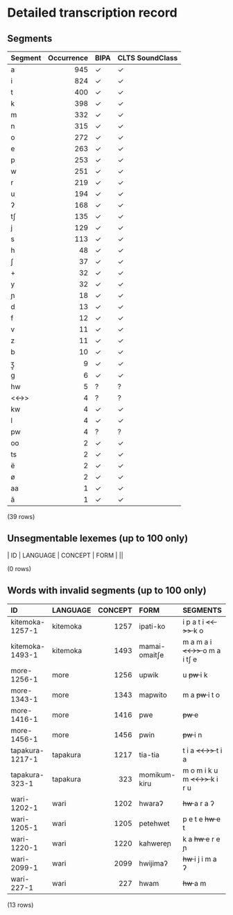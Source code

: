 
# Detailed transcription record

## Segments

| Segment | Occurrence | BIPA | CLTS SoundClass |
|:----------|-------------:|:-------|:------------------|
| a | 945 | ✓ | ✓ |
| i | 824 | ✓ | ✓ |
| t | 400 | ✓ | ✓ |
| k | 398 | ✓ | ✓ |
| m | 332 | ✓ | ✓ |
| n | 315 | ✓ | ✓ |
| o | 272 | ✓ | ✓ |
| e | 263 | ✓ | ✓ |
| p | 253 | ✓ | ✓ |
| w | 251 | ✓ | ✓ |
| r | 219 | ✓ | ✓ |
| u | 194 | ✓ | ✓ |
| ʔ | 168 | ✓ | ✓ |
| tʃ | 135 | ✓ | ✓ |
| j | 129 | ✓ | ✓ |
| s | 113 | ✓ | ✓ |
| h | 48 | ✓ | ✓ |
| ʃ | 37 | ✓ | ✓ |
| + | 32 | ✓ | ✓ |
| y | 32 | ✓ | ✓ |
| ɲ | 18 | ✓ | ✓ |
| d | 13 | ✓ | ✓ |
| f | 12 | ✓ | ✓ |
| v | 11 | ✓ | ✓ |
| z | 11 | ✓ | ✓ |
| b | 10 | ✓ | ✓ |
| ʒ̟ | 9 | ✓ | ✓ |
| g | 6 | ✓ | ✓ |
| hw | 5 | ? | ? |
| <<->> | 4 | ? | ? |
| kw | 4 | ✓ | ✓ |
| l | 4 | ✓ | ✓ |
| pw | 4 | ? | ? |
| oo | 2 | ✓ | ✓ |
| ts | 2 | ✓ | ✓ |
| ë | 2 | ✓ | ✓ |
| ø | 2 | ✓ | ✓ |
| aa | 1 | ✓ | ✓ |
| ã | 1 | ✓ | ✓ |

(39 rows)



## Unsegmentable lexemes (up to 100 only)

| ID | LANGUAGE | CONCEPT | FORM |
||

(0 rows)



## Words with invalid segments (up to 100 only)

| ID | LANGUAGE | CONCEPT | FORM | SEGMENTS |
|:----------------|:-----------|----------:|:--------------|:--------------------------------------|
| kitemoka-1257-1 | kitemoka | 1257 | ipati-ko | i p a t i <s> <<->> </s> k o |
| kitemoka-1493-1 | kitemoka | 1493 | mamai-omaitʃe | m a m a i <s> <<->> </s> o m a i tʃ e |
| more-1256-1 | more | 1256 | upwik | u <s> pw </s> i k |
| more-1343-1 | more | 1343 | mapwito | m a <s> pw </s> i t o |
| more-1416-1 | more | 1416 | pwe | <s> pw </s> e |
| more-1456-1 | more | 1456 | pwin | <s> pw </s> i n |
| tapakura-1217-1 | tapakura | 1217 | tia-tia | t i a <s> <<->> </s> t i a |
| tapakura-323-1 | tapakura | 323 | momikum-kiru | m o m i k u m <s> <<->> </s> k i r u |
| wari-1202-1 | wari | 1202 | hwaraʔ | <s> hw </s> a r a ʔ |
| wari-1205-1 | wari | 1205 | petehwet | p e t e <s> hw </s> e t |
| wari-1220-1 | wari | 1220 | kahwereɲ | k a <s> hw </s> e r e ɲ |
| wari-2099-1 | wari | 2099 | hwijimaʔ | <s> hw </s> i j i m a ʔ |
| wari-227-1 | wari | 227 | hwam | <s> hw </s> a m |

(13 rows)


